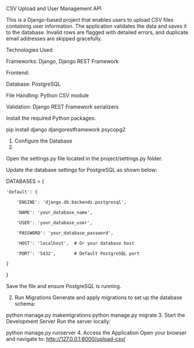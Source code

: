 CSV Upload and User Management API

This is a Django-based project that enables users to upload CSV files containing user information. The application validates the data and saves it to the database. Invalid rows are flagged with detailed errors, and duplicate email addresses are skipped gracefully.

Technologies Used

Frameworks: Django, Django REST Framework

Frontend: 

Database: PostgreSQL

File Handling: Python CSV module

Validation: Django REST Framework serializers

Install the required Python packages:

pip install django djangorestframework psycopg2
1. Configure the Database
2. 
Open the settings.py file located in the project/settings.py folder.

Update the database settings for PostgreSQL as shown below:


DATABASES = {

    'default': {
    
        'ENGINE': 'django.db.backends.postgresql',
        
        'NAME': 'your_database_name',
        
        'USER': 'your_database_user',
        
        'PASSWORD': 'your_database_password',
        
        'HOST': 'localhost',  # Or your database host
        
        'PORT': '5432',       # Default PostgreSQL port
        
    }
    
}


Save the file and ensure PostgreSQL is running.

2. Run Migrations
Generate and apply migrations to set up the database schema:

python manage.py makemigrations
python manage.py migrate
3. Start the Development Server
Run the server locally:


python manage.py runserver
4. Access the Application
Open your browser and navigate to:
http://127.0.0.1:8000/upload-csv/

